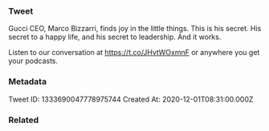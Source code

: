 ### Tweet
Gucci CEO, Marco Bizzarri, finds joy in the little things. This is his secret. His secret to a happy life, and his secret to leadership. And it works.

Listen to our conversation at https://t.co/JHvtWOxmnF or anywhere you get your podcasts.

### Metadata
Tweet ID: 1333690047778975744
Created At: 2020-12-01T08:31:00.000Z

### Related

